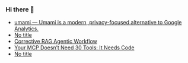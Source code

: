 ### Hi there 👋

<!-- daily.dev BOOKMARKS:START -->
- [umami — Umami is a modern, privacy-focused alternative to Google Analytics.](https://app.daily.dev/posts/EJql7z3Ni?utm_source=rss&utm_medium=bookmarks&utm_campaign=PnGboN99PhXCxFrWGGg2C)
- [No title](https://app.daily.dev/posts/URM349H11?utm_source=rss&utm_medium=bookmarks&utm_campaign=PnGboN99PhXCxFrWGGg2C)
- [Corrective RAG Agentic Workflow](https://app.daily.dev/posts/od2sSQhPW?utm_source=rss&utm_medium=bookmarks&utm_campaign=PnGboN99PhXCxFrWGGg2C)
- [Your MCP Doesn’t Need 30 Tools: It Needs Code](https://app.daily.dev/posts/kFZAxNyGH?utm_source=rss&utm_medium=bookmarks&utm_campaign=PnGboN99PhXCxFrWGGg2C)
- [No title](https://app.daily.dev/posts/nF45vMDnu?utm_source=rss&utm_medium=bookmarks&utm_campaign=PnGboN99PhXCxFrWGGg2C)
<!-- daily.dev BOOKMARKS:END -->

<!--
**dinesh4monto/dinesh4monto** is a ✨ _special_ ✨ repository because its `README.md` (this file) appears on your GitHub profile.

Here are some ideas to get you started:

- 🔭 I’m currently working on ...
- 🌱 I’m currently learning ...
- 👯 I’m looking to collaborate on ...
- 🤔 I’m looking for help with ...
- 💬 Ask me about ...
- 📫 How to reach me: ...
- 😄 Pronouns: ...
- ⚡ Fun fact: ...
-->
